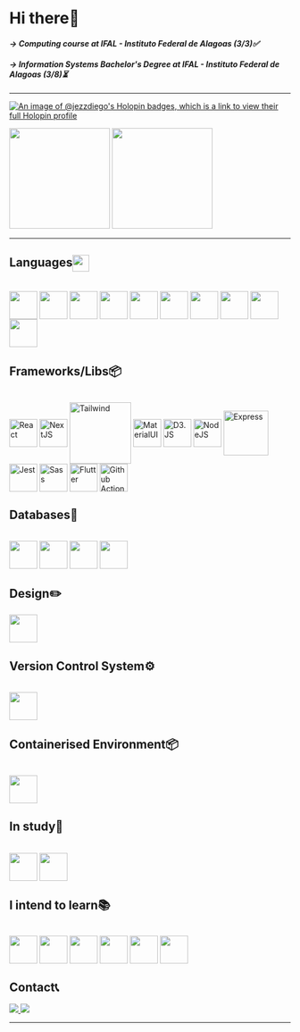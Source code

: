 # Hi there👋

#### *-> Computing course at IFAL - Instituto Federal de Alagoas (3/3)✅*
#### *-> Information Systems Bachelor's Degree at IFAL - Instituto Federal de Alagoas (3/8)⏳*

<hr>

 <div>
  <a href="https://github.com/JezzDiego">

  [![An image of @jezzdiego's Holopin badges, which is a link to view their full Holopin profile](https://holopin.me/jezzdiego)](https://holopin.io/@jezzdiego)
   
  <img height="180em" src="https://github-readme-stats.vercel.app/api?username=JezzDiego&theme=dark&include_all_commits=true&count_private=true"/>
  
  <img height="180em" src="https://github-readme-stats.vercel.app/api/top-langs/?username=JezzDiego&layout=compact&langs_count=7&theme=dark"/>
</div> 
  
  <hr>
  
 ## Languages<img align="center" height="30em" src="https://cdn.jsdelivr.net/gh/devicons/devicon/icons/devicon/devicon-original.svg" />
<div style="display: inline_block"><br>
  
  <img align="center" height="50em" src="https://cdn.jsdelivr.net/gh/devicons/devicon/icons/html5/html5-original.svg" />
  <img align="center" height="50em" src="https://cdn.jsdelivr.net/gh/devicons/devicon/icons/css3/css3-original.svg" />
  <img align="center" height="50em" src="https://cdn.jsdelivr.net/gh/devicons/devicon/icons/javascript/javascript-original.svg" />
  <img align="center" height="50em" src="https://cdn.jsdelivr.net/gh/devicons/devicon/icons/typescript/typescript-original.svg" />
  <img align="center" height="50em" src="https://cdn.jsdelivr.net/gh/devicons/devicon/icons/python/python-original.svg" />
  <img align="center" height="50em" src="https://cdn.jsdelivr.net/gh/devicons/devicon@latest/icons/r/r-original.svg" />
  <img align="center" height="50em" src="https://cdn.jsdelivr.net/gh/devicons/devicon/icons/c/c-original.svg" />
  <img align="center" height="50em" src="https://cdn.jsdelivr.net/gh/devicons/devicon/icons/java/java-original.svg" />
  <img align="center" height="50em" src="https://cdn.jsdelivr.net/gh/devicons/devicon/icons/dart/dart-original.svg" />
  <img align="center" height="50em" src="https://cdn.jsdelivr.net/gh/devicons/devicon/icons/graphql/graphql-plain.svg" />
  
</div>

 ## Frameworks/Libs📦
 <div style="display: inline_block"><br>
   <img title="React" align="center" height="50em" src="https://cdn.jsdelivr.net/gh/devicons/devicon/icons/react/react-original.svg" />
   <img title="NextJS" align="center" height="50em" src="https://cdn.jsdelivr.net/gh/devicons/devicon/icons/nextjs/nextjs-original.svg" />
   <img title="Tailwind" align="center" height="110em" src="https://cdn.jsdelivr.net/gh/devicons/devicon/icons/tailwindcss/tailwindcss-original-wordmark.svg" />
   <img title="MaterialUI" align="center" height= 50em" src="https://cdn.jsdelivr.net/gh/devicons/devicon/icons/materialui/materialui-original.svg" />
   <img title="D3.JS" align="center" height= 50em" src="https://cdn.jsdelivr.net/gh/devicons/devicon@latest/icons/d3js/d3js-original.svg" />
   <img title="NodeJS" align="center" height="50em" src="https://cdn.jsdelivr.net/gh/devicons/devicon/icons/nodejs/nodejs-original.svg" />
   <img title="Express" align="center" height="80em" src="https://cdn.jsdelivr.net/gh/devicons/devicon/icons/express/express-original-wordmark.svg" />
   <img title="Jest" align="center" height="50em" src="https://cdn.jsdelivr.net/gh/devicons/devicon/icons/jest/jest-plain.svg" />
   <img title="Sass" align="center" height="50em" src="https://cdn.jsdelivr.net/gh/devicons/devicon/icons/sass/sass-original.svg" />
   <img title="Flutter" align="center" height="50em" src="https://cdn.jsdelivr.net/gh/devicons/devicon/icons/flutter/flutter-original.svg" />
   <img title="Github Actions" align="center" height="50em" src="https://cdn.jsdelivr.net/gh/devicons/devicon@latest/icons/githubactions/githubactions-original.svg" />
 </div>
 
 ## Databases📁
 <div style="display: inline_block"><br>
   <img align="center" height="50em" src="https://cdn.jsdelivr.net/gh/devicons/devicon/icons/mysql/mysql-original.svg" />
   <img align="center" height="50em" src="https://cdn.jsdelivr.net/gh/devicons/devicon/icons/postgresql/postgresql-original.svg" />
   <img align="center" height="50em" src="https://cdn.jsdelivr.net/gh/devicons/devicon/icons/mongodb/mongodb-original.svg" />
   <img align="center" height="50em" src="https://cdn.jsdelivr.net/gh/devicons/devicon/icons/firebase/firebase-plain-wordmark.svg" />
 </div>

 ## Design✏️
 <div>
   <img align="center" height="50em" src="https://cdn.jsdelivr.net/gh/devicons/devicon/icons/figma/figma-original.svg" />
 </div>
 
 ## Version Control System⚙️
 <div style="display: inline_block"><br>
   <img align="center" height= 50em" src="https://cdn.jsdelivr.net/gh/devicons/devicon/icons/git/git-original.svg" />
 </div>
 
 ## Containerised Environment📦
 <div style="display: inline_block"><br>
   <img align="center" height= 50em" src="https://cdn.jsdelivr.net/gh/devicons/devicon/icons/docker/docker-original.svg" />
 </div>

 ## In study📖
 <div style="display: inline_block"><br>
   <img align="center" height="50em" src="https://cdn.jsdelivr.net/gh/devicons/devicon/icons/go/go-original.svg" />
   <img align="center" height="50em" src="https://cdn.jsdelivr.net/gh/devicons/devicon@latest/icons/amazonwebservices/amazonwebservices-original-wordmark.svg" />  
 </div>
                                                                                                                        
 ## I intend to learn📚 
 <div style="display: inline_block"><br>
   <img align="center" height="50em" src="https://cdn.jsdelivr.net/gh/devicons/devicon/icons/storybook/storybook-original.svg" />
   <img align="center" height="50em" src="https://cdn.jsdelivr.net/gh/devicons/devicon@latest/icons/cypressio/cypressio-original.svg" /> 
   <img align="center" height="50em" src="https://cdn.jsdelivr.net/gh/devicons/devicon@latest/icons/ansible/ansible-original.svg" />
   <img align="center" height="50em" src="https://cdn.jsdelivr.net/gh/devicons/devicon@latest/icons/pytorch/pytorch-original.svg" />
   <img align="center" height="50em" src="https://cdn.jsdelivr.net/gh/devicons/devicon@latest/icons/scikitlearn/scikitlearn-original.svg" />
   <img align="center" height="50em" src="https://cdn.jsdelivr.net/gh/devicons/devicon@latest/icons/tensorflow/tensorflow-original.svg" />
 </div>

 ## Contact📞
<div>
 <a href="mailto:oliveirajesse50@gmail.com" target="_blank"> <img src="https://img.shields.io/badge/Gmail-D14836?style=for-the-badge&logo=gmail&logoColor=white" /> </a>
 <a href="https://www.instagram.com/_jezz_die/" target="_blank"> <img src="https://img.shields.io/badge/Jessé%20Diego-ba24c3?style=for-the-badge&logo=Instagram&link=https://www.instagram.com/_jezz_die/"/>
</a>
 <hr>
 </div
